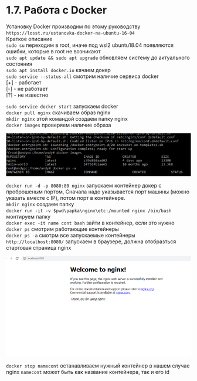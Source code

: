 # 1.7.	Работа с Docker

Установку Docker производим по этому руководству        
`https://losst.ru/ustanovka-docker-na-ubuntu-16-04`    
Краткое описание    
`sudo su` переходим в root, иначе под wsl2 ubuntu18.04 появляются ошибки, которые в root не возникают     
`sudo apt update && sudo apt upgrade` обновляем систему до актуального состояния    
`sudo apt install docker.io` качаем докер    
`sudo service --status-all` смотрим наличие сервиса docker        
[+] - работает    
[-] - не работает    
[?] - не известно    

`sudo service docker start` запускаем docker    
`docker pull nginx` скачиваем образ nginx     
`mkdir nginx` этой командой  создаем папку nginx    
`docker images` проверяем наличие образа   

![alt text](https://github.com/andy-ml/dev_ops/blob/main/lab-1.7/docker%20images.png)

`docker run -d -p 8080:80 nginx` запускаем контейнер докер с проброшеным портом, Сначала надо указывается порт машины (можно указать вместе с IP), потом порт в контейнере.    
`mkdir nginx` создаем папку    
`docker run -it -v $pwd\papka\nginx\etc:/mounted nginx /bin/bash` монтируем папку    
`docker exec -it name cont bash` зайти в контейнер, если это нужно        
`docker ps` смотрим работающие контейнеры    
`docker ps -a` смотрм все запускаемые контейнеры    
`http://localhost:8080/` запускаем в браузере, должна отобразться стартовая страница nginx  

![alt text](https://github.com/andy-ml/dev_ops/blob/main/lab-1.7/start_nginx.png) 

`docker stop namecont` останавливаем нужный контейнер в нашем случае nginx `namecont` может быть как название контейнера, так и его id    

